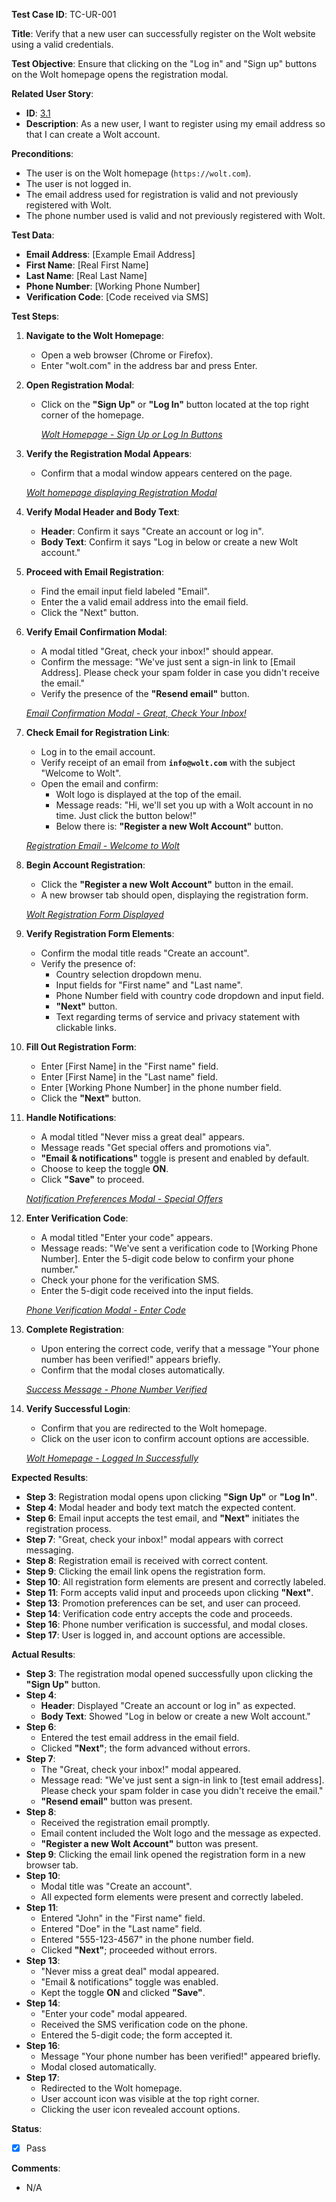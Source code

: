 **Test Case ID**: TC-UR-001

**Title**: Verify that a new user can successfully register on the Wolt website using a valid credentials.

**Test Objective**: Ensure that clicking on the "Log in" and "Sign up" buttons on the Wolt homepage opens the registration modal.

**Related User Story**:

- **ID**: [3.1](../../../requirements/3_User_Stories.md#31-user-registration-and-login)
- **Description**: As a new user, I want to register using my email address so that I can create a Wolt account.


**Preconditions**:
- The user is on the Wolt homepage (`https://wolt.com`).
- The user is not logged in.
- The email address used for registration is valid and not previously registered with Wolt.
- The phone number used is valid and not previously registered with Wolt.

**Test Data**:
- **Email Address**: [Example Email Address]
- **First Name**: [Real First Name]
- **Last Name**: [Real Last Name]
- **Phone Number**: [Working Phone Number]
- **Verification Code**: [Code received via SMS]

**Test Steps**:

1. **Navigate to the Wolt Homepage**:
   - Open a web browser (Chrome or Firefox).
   - Enter "wolt.com" in the address bar and press Enter.

2. **Open Registration Modal**:
   - Click on the **"Sign Up"** or **"Log In"** button located at the top right corner of the homepage.

      *[Wolt Homepage - Sign Up or Log In Buttons](../../images/TC-UR-001/TC-UR-001_Homepage.png)*

3. **Verify the Registration Modal Appears**:
   - Confirm that a modal window appears centered on the page.

   *[Wolt homepage displaying Registration Modal](../../images/TC-UR-001/TC-UR-001_Signup_Modal.png)*

4. **Verify Modal Header and Body Text**:
   - **Header**: Confirm it says "Create an account or log in".
   - **Body Text**: Confirm it says "Log in below or create a new Wolt account."

5. **Proceed with Email Registration**:
   - Find the email input field labeled "Email".
   - Enter the a valid email address into the email field.
   - Click the "Next" button.

6. **Verify Email Confirmation Modal**:
   - A modal titled "Great, check your inbox!" should appear.
   - Confirm the message: "We've just sent a sign-in link to [Email Address]. Please check your spam folder in case you didn't receive the email."
   - Verify the presence of the **"Resend email"** button.

   *[Email Confirmation Modal - Great, Check Your Inbox!](../../images/TC-UR-001/TC-UR-001_Email_Sent.png)*

7. **Check Email for Registration Link**:
   - Log in to the email account.
   - Verify receipt of an email from **`info@wolt.com`** with the subject "Welcome to Wolt".
   - Open the email and confirm:
     - Wolt logo is displayed at the top of the email.
     - Message reads: "Hi, we'll set you up with a Wolt account in no time. Just click the button below!"
     - Below there is: **"Register a new Wolt Account"** button.

   *[Registration Email - Welcome to Wolt](../../images/TC-UR-001/TC-UR-001_Email_Content.png)*

8. **Begin Account Registration**:
   - Click the **"Register a new Wolt Account"** button in the email.
   - A new browser tab should open, displaying the registration form.

   *[Wolt Registration Form Displayed](../../images/TC-UR-001/TC-UR-001_Registration_Form.png)*

9. **Verify Registration Form Elements**:
    - Confirm the modal title reads "Create an account".
    - Verify the presence of:
      - Country selection dropdown menu.
      - Input fields for "First name" and "Last name".
      - Phone Number field with country code dropdown and input field.
      - **"Next"** button.
      - Text regarding terms of service and privacy statement with clickable links.   

10. **Fill Out Registration Form**:
    - Enter [First Name] in the "First name" field.
    - Enter [First Name] in the "Last name" field.
    - Enter [Working Phone Number] in the phone number field.
    - Click the **"Next"** button.

11. **Handle Notifications**:
    - A modal titled "Never miss a great deal" appears.
    - Message reads "Get special offers and promotions via".
    - **"Email & notifications"** toggle is present and enabled by default.
    - Choose to keep the toggle **ON**.
    - Click **"Save"** to proceed.

    *[Notification Preferences Modal - Special Offers](../../images/TC-UR-001/TC-UR-001_Registration_Promotion_Yes.png)*

12. **Enter Verification Code**:
    - A modal titled "Enter your code" appears.
    - Message reads: "We've sent a verification code to [Working Phone Number]. Enter the 5-digit code below to confirm your phone number."
    - Check your phone for the verification SMS.
    - Enter the 5-digit code received into the input fields.

    *[Phone Verification Modal - Enter Code](../../images/TC-UR-001/TC-UR-001_Registration_SMS_Verify.png)*

13. **Complete Registration**:
    - Upon entering the correct code, verify that a message "Your phone number has been verified!" appears briefly.
    - Confirm that the modal closes automatically.

    *[Success Message - Phone Number Verified](../../images/TC-UR-001/TC-UR-001_Registration_SMS_Verify_Confirmed.png)*

14. **Verify Successful Login**:
    - Confirm that you are redirected to the Wolt homepage.
    - Click on the user icon to confirm account options are accessible.

    *[Wolt Homepage - Logged In Successfully](../../images/TC-UR-001/TC-UR-001_Logged_In.png)*


**Expected Results**:

- **Step 3**: Registration modal opens upon clicking **"Sign Up"** or **"Log In"**.
- **Step 4**: Modal header and body text match the expected content.
- **Step 6**: Email input accepts the test email, and **"Next"** initiates the registration process.
- **Step 7**: "Great, check your inbox!" modal appears with correct messaging.
- **Step 8**: Registration email is received with correct content.
- **Step 9**: Clicking the email link opens the registration form.
- **Step 10**: All registration form elements are present and correctly labeled.
- **Step 11**: Form accepts valid input and proceeds upon clicking **"Next"**.
- **Step 13**: Promotion preferences can be set, and user can proceed.
- **Step 14**: Verification code entry accepts the code and proceeds.
- **Step 16**: Phone number verification is successful, and modal closes.
- **Step 17**: User is logged in, and account options are accessible.

**Actual Results**:

- **Step 3**: The registration modal opened successfully upon clicking the **"Sign Up"** button.
- **Step 4**: 
  - **Header**: Displayed "Create an account or log in" as expected.
  - **Body Text**: Showed "Log in below or create a new Wolt account."
- **Step 6**: 
  - Entered the test email address in the email field.
  - Clicked **"Next"**; the form advanced without errors.
- **Step 7**: 
  - The "Great, check your inbox!" modal appeared.
  - Message read: "We've just sent a sign-in link to [test email address]. Please check your spam folder in case you didn't receive the email."
  - **"Resend email"** button was present.
- **Step 8**: 
  - Received the registration email promptly.
  - Email content included the Wolt logo and the message as expected.
  - **"Register a new Wolt Account"** button was present.
- **Step 9**: Clicking the email link opened the registration form in a new browser tab.
- **Step 10**: 
  - Modal title was "Create an account".
  - All expected form elements were present and correctly labeled.
- **Step 11**:
  - Entered "John" in the "First name" field.
  - Entered "Doe" in the "Last name" field.
  - Entered "555-123-4567" in the phone number field.
  - Clicked **"Next"**; proceeded without errors.
- **Step 13**:
  - "Never miss a great deal" modal appeared.
  - "Email & notifications" toggle was enabled.
  - Kept the toggle **ON** and clicked **"Save"**.
- **Step 14**:
  - "Enter your code" modal appeared.
  - Received the SMS verification code on the phone.
  - Entered the 5-digit code; the form accepted it.
- **Step 16**:
  - Message "Your phone number has been verified!" appeared briefly.
  - Modal closed automatically.
- **Step 17**:
  - Redirected to the Wolt homepage.
  - User account icon was visible at the top right corner.
  - Clicking the user icon revealed account options.


**Status**:
- [X] Pass

**Comments**:

- N/A